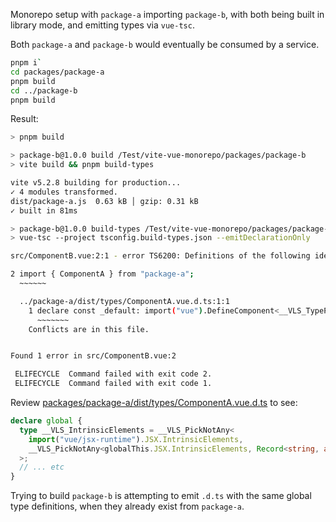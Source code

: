 Monorepo setup with `package-a` importing `package-b`, with both being built in library mode, and emitting types via `vue-tsc`.

Both `package-a` and `package-b` would eventually be consumed by a service.

```bash
pnpm i`
cd packages/package-a
pnpm build
cd ../package-b
pnpm build
```

Result:

```bash
> pnpm build

> package-b@1.0.0 build /Test/vite-vue-monorepo/packages/package-b
> vite build && pnpm build-types

vite v5.2.8 building for production...
✓ 4 modules transformed.
dist/package-a.js  0.63 kB │ gzip: 0.31 kB
✓ built in 81ms

> package-b@1.0.0 build-types /Test/vite-vue-monorepo/packages/package-b
> vue-tsc --project tsconfig.build-types.json --emitDeclarationOnly

src/ComponentB.vue:2:1 - error TS6200: Definitions of the following identifiers conflict with those in another file: __VLS_IntrinsicElements, __VLS_Element, __VLS_GlobalComponents, __VLS_IsAny, __VLS_PickNotAny, __VLS_intrinsicElements, __VLS_SelfComponent, __VLS_WithComponent, __VLS_FillingEventArg_ParametersLength, __VLS_FillingEventArg, __VLS_FunctionalComponentProps, __VLS_AsFunctionOrAny, __VLS_UnionToIntersection, __VLS_OverloadUnionInner, __VLS_OverloadUnion, __VLS_ConstructorOverloads, __VLS_NormalizeEmits, __VLS_PrettifyGlobal

2 import { ComponentA } from "package-a";
  ~~~~~~

  ../package-a/dist/types/ComponentA.vue.d.ts:1:1
    1 declare const _default: import("vue").DefineComponent<__VLS_TypePropsToOption<{
      ~~~~~~~
    Conflicts are in this file.


Found 1 error in src/ComponentB.vue:2

 ELIFECYCLE  Command failed with exit code 2.
 ELIFECYCLE  Command failed with exit code 1.
```

Review [packages/package-a/dist/types/ComponentA.vue.d.ts](./packages/package-a/dist/types/ComponentA.vue.d.ts) to see:

```typescript
declare global {
  type __VLS_IntrinsicElements = __VLS_PickNotAny<
    import("vue/jsx-runtime").JSX.IntrinsicElements,
    __VLS_PickNotAny<globalThis.JSX.IntrinsicElements, Record<string, any>>
  >;
  // ... etc
}
```

Trying to build `package-b` is attempting to emit `.d.ts` with the same global type definitions, when they already exist from `package-a`.

